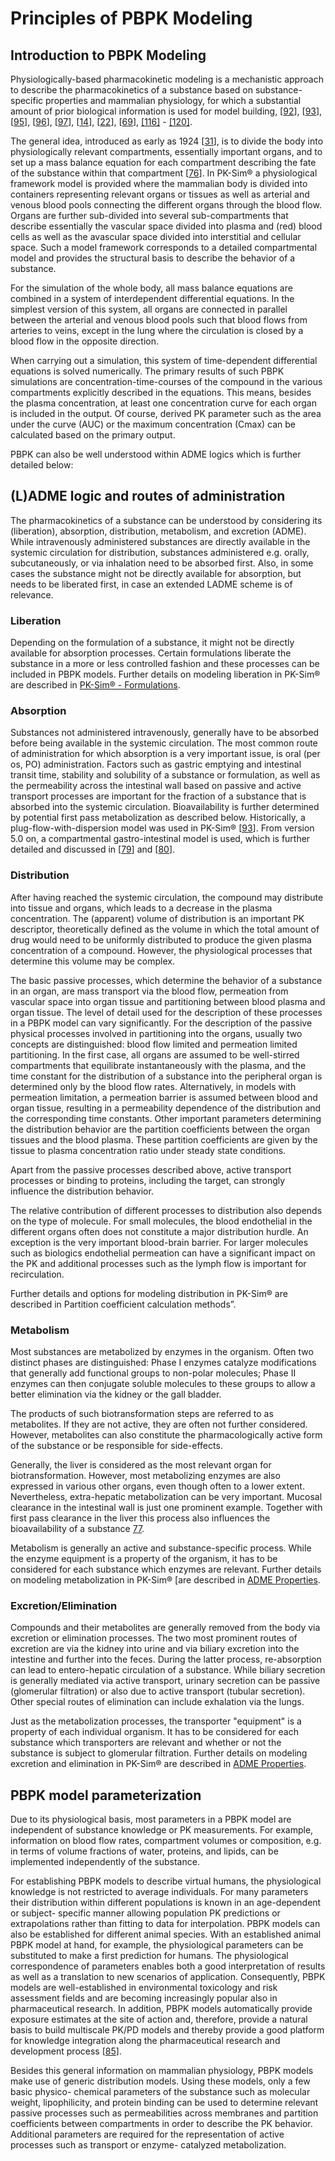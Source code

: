 # Principles of PBPK Modeling

## Introduction to PBPK Modeling

Physiologically-based pharmacokinetic modeling is a mechanistic approach to describe the pharmacokinetics of a substance based on substance-specific properties and mammalian physiology, for which a substantial amount of prior biological information is used for model building, \[[92](../references.md#92)\], \[[93](../references.md#93)\], \[[95](../references.md#95)\], \[[96](../references.md#96)\], \[[97](../references.md#97)\], \[[14](../references.md#14)\], \[[22](../references.md#22)\], \[[69](../references.md#69)\], [[116]](../references.md#116) - [[120]](../references.md#120).

The general idea, introduced as early as 1924 \[[31](../references.md#31)\], is to divide the body into physiologically relevant compartments, essentially important organs, and to set up a mass balance equation for each compartment describing the fate of the substance within that compartment \[[76](../references.md#76)\]. In PK-Sim® a physiological framework model is provided where the mammalian body is divided into containers representing relevant organs or tissues as well as arterial and venous blood pools connecting the different organs through the blood flow. Organs are further sub-divided into several sub-compartments that describe essentially the vascular space divided into plasma and (red) blood cells as well as the avascular space divided into interstitial and cellular space. Such a model framework corresponds to a detailed compartmental model and provides the structural basis to describe the behavior of a substance.

For the simulation of the whole body, all mass balance equations are combined in a system of interdependent differential equations. In the simplest version of this system, all organs are connected in parallel between the arterial and venous blood pools such that blood flows from arteries to veins, except in the lung where the circulation is closed by a blood flow in the opposite direction.

When carrying out a simulation, this system of time-dependent differential equations is solved numerically. The primary results of such PBPK simulations are concentration-time-courses of the compound in the various compartments explicitly described in the equations. This means, besides the plasma concentration, at least one concentration curve for each organ is included in the output. Of course, derived PK parameter such as the area under the curve (AUC) or the maximum concentration (Cmax) can be calculated based on the primary output.

PBPK can also be well understood within ADME logics which is further detailed below:

## (L)ADME logic and routes of administration‌

The pharmacokinetics of a substance can be understood by considering its (liberation), absorption, distribution, metabolism, and excretion (ADME). While intravenously administered substances are directly available in the systemic circulation for distribution, substances administered e.g. orally, subcutaneously, or via inhalation need to be absorbed first. Also, in some cases the substance might not be directly available for absorption, but needs to be liberated first, in case an extended LADME scheme is of relevance.

### Liberation‌

Depending on the formulation of a substance, it might not be directly available for absorption processes. Certain formulations liberate the substance in a more or less controlled fashion and these processes can be included in PBPK models. Further details on modeling liberation in PK-Sim® are described in [PK-Sim® - Formulations](../part-3/pk-sim-formulations.md).

### Absorption‌

Substances not administered intravenously, generally have to be absorbed before being available in the systemic circulation. The most common route of administration for which absorption is a very important issue, is oral (per os, PO) administration. Factors such as gastric emptying and intestinal transit time, stability and solubility of a substance or formulation, as well as the permeability across the intestinal wall based on passive and active transport processes are important for the fraction of a substance that is absorbed into the systemic circulation. Bioavailability is further determined by potential first pass metabolization as described below. Historically, a plug-flow-with-dispersion model was used in PK-Sim® \[[93](../references.md#93)\]. From version 5.0 on, a compartmental gastro-intestinal model is used, which is further detailed and discussed in \[[79](../references.md#79)\] and \[[80](../references.md#80)\].

### Distribution‌

After having reached the systemic circulation, the compound may distribute into tissue and organs, which leads to a decrease in the plasma concentration. The (apparent) volume of distribution is an important PK descriptor, theoretically defined as the volume in which the total amount of drug would need to be uniformly distributed to produce the given plasma concentration of a compound. However, the physiological processes that determine this volume may be complex.

The basic passive processes, which determine the behavior of a substance in an organ, are mass transport via the blood flow, permeation from vascular space into organ tissue and partitioning between blood plasma and organ tissue. The level of detail used for the description of these processes in a PBPK model can vary significantly. For the description of the passive physical processes involved in partitioning into the organs, usually two concepts are distinguished: blood flow limited and permeation limited partitioning. In the first case, all organs are assumed to be well-stirred compartments that equilibrate instantaneously with the plasma, and the time constant for the distribution of a substance into the peripheral organ is determined only by the blood flow rates. Alternatively, in models with permeation limitation, a permeation barrier is assumed between blood and organ tissue, resulting in a permeability dependence of the distribution and the corresponding time constants. Other important parameters determining the distribution behavior are the partition coefficients between the organ tissues and the blood plasma. These partition coefficients are given by the tissue to plasma concentration ratio under steady state conditions.

Apart from the passive processes described above, active transport processes or binding to proteins, including the target, can strongly influence the distribution behavior.

The relative contribution of different processes to distribution also depends on the type of molecule. For small molecules, the blood endothelial in the different organs often does not constitute a major distribution hurdle. An exception is the very important blood-brain barrier. For larger molecules such as biologics endothelial permeation can have a significant impact on the PK and additional processes such as the lymph flow is important for recirculation.

Further details and options for modeling distribution in PK-Sim® are described in Partition coefficient calculation methods”.

### Metabolism‌

Most substances are metabolized by enzymes in the organism. Often two distinct phases are distinguished: Phase I enzymes catalyze modifications that generally add functional groups to non-polar molecules; Phase II enzymes can then conjugate soluble molecules to these groups to allow a better elimination via the kidney or the gall bladder.

The products of such biotransformation steps are referred to as metabolites. If they are not active, they are often not further considered. However, metabolites can also constitute the pharmacologically active form of the substance or be responsible for side-effects.

Generally, the liver is considered as the most relevant organ for biotransformation. However, most metabolizing enzymes are also expressed in various other organs, even though often to a lower extent. Nevertheless, extra-hepatic metabolization can be very important. Mucosal clearance in the intestinal wall is just one prominent example. Together with first pass clearance in the liver this process also influences the bioavailability of a substance [77](../references.md#77).

Metabolism is generally an active and substance-specific process. While the enzyme equipment is a property of the organism, it has to be considered for each substance which enzymes are relevant. Further details on modeling metabolization in PK-Sim® [are described in [ADME Properties](../part-3/pk-sim-compounds-definition-and-work-flow.md#adme-properties).

### Excretion/Elimination‌

Compounds and their metabolites are generally removed from the body via excretion or elimination processes. The two most prominent routes of excretion are via the kidney into urine and via biliary excretion into the intestine and further into the feces. During the latter process, re-absorption can lead to entero-hepatic circulation of a substance. While biliary secretion is generally mediated via active transport, urinary secretion can be passive (glomerular filtration) or also due to active transport (tubular secretion). Other special routes of elimination can include exhalation via the lungs.

Just as the metabolization processes, the transporter "equipment" is a property of each individual organism. It has to be considered for each substance which transporters are relevant and whether or not the substance is subject to glomerular filtration. Further details on modeling excretion and elimination in PK-Sim® are described in [ADME Properties](../part-3/pk-sim-compounds-definition-and-work-flow.md#adme-properties).

## PBPK model parameterization‌

Due to its physiological basis, most parameters in a PBPK model are independent of substance knowledge or PK measurements. For example, information on blood flow rates, compartment volumes or composition, e.g. in terms of volume fractions of water, proteins, and lipids, can be implemented independently of the substance.

For establishing PBPK models to describe virtual humans, the physiological knowledge is not restricted to average individuals. For many parameters their distribution within different populations is known in an age-dependent or subject- specific manner allowing population PK predictions or extrapolations rather than fitting to data for interpolation. PBPK models can also be established for different animal species. With an established animal PBPK model at hand, for example, the physiological parameters can be substituted to make a first prediction for humans. The physiological correspondence of parameters enables both a good interpretation of results as well as a translation to new scenarios of application. Consequently, PBPK models are well-established in environmental toxicology and risk assessment fields and are becoming increasingly popular also in pharmaceutical research. In addition, PBPK models automatically provide exposure estimates at the site of action and, therefore, provide a natural basis to build multiscale PK/PD models and thereby provide a good platform for knowledge integration along the pharmaceutical research and development process \[[85](../references.md#85)\].

Besides this general information on mammalian physiology, PBPK models make use of generic distribution models. Using these models, only a few basic physico- chemical parameters of the substance such as molecular weight, lipophilicity, and protein binding can be used to determine relevant passive processes such as permeabilities across membranes and partition coefficients between compartments in order to describe the PK behavior. Additional parameters are required for the representation of active processes such as transport or enzyme- catalyzed metabolization.
